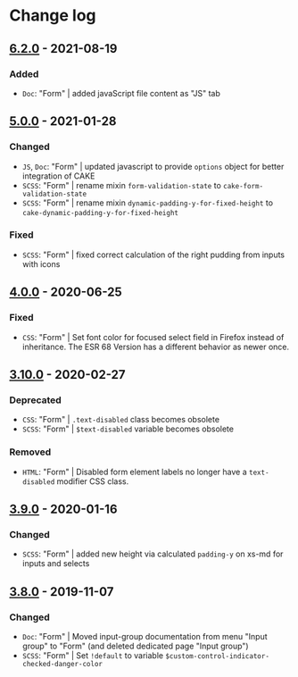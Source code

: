 # Change log

## [6.2.0](https://github.com/cake-hub/lidl-web-bootstrap_theme/tree/v6.2.0) - 2021-08-19

### Added

* `Doc`: "Form" | added javaScript file content as "JS" tab


## [5.0.0](https://github.com/cake-hub/lidl-web-bootstrap_theme/tree/v5.0.0) - 2021-01-28

### Changed

* `JS`, `Doc`: "Form" | updated javascript to provide `options` object for better integration of CAKE
* `SCSS`: "Form" | rename mixin `form-validation-state` to `cake-form-validation-state`
* `SCSS`: "Form" | rename mixin `dynamic-padding-y-for-fixed-height` to `cake-dynamic-padding-y-for-fixed-height`

### Fixed

* `SCSS`: "Form" | fixed correct calculation of the right pudding from inputs with icons


## [4.0.0](https://github.com/cake-hub/web-css_framework/tree/v4.0.0) - 2020-06-25

### Fixed

* `CSS`: "Form" | Set font color for focused select field in Firefox instead of inheritance. The ESR 68 Version has a different behavior as newer once.


## [3.10.0](https://www.secrz.de/bitbucket/projects/CAKE/repos/phoenix/browse?at=refs%2Ftags%2Fv3.10.0) - 2020-02-27

### Deprecated

* `CSS`: "Form" | `.text-disabled` class becomes obsolete
* `SCSS`: "Form" | `$text-disabled` variable becomes obsolete

### Removed

* `HTML`: "Form" | Disabled form element labels no longer have a `text-disabled` modifier CSS class.


## [3.9.0](https://www.secrz.de/bitbucket/projects/CAKE/repos/phoenix/browse?at=refs%2Ftags%2Fv3.9.0) - 2020-01-16

### Changed

* `SCSS`: "Form" | added new height via calculated `padding-y` on xs-md for inputs and selects


## [3.8.0](https://www.secrz.de/bitbucket/projects/CAKE/repos/phoenix/browse?at=refs%2Ftags%2Fv3.8.0) - 2019-11-07

### Changed

* `Doc`: "Form" | Moved input-group documentation from menu "Input group" to "Form" (and deleted dedicated page "Input group")
* `SCSS`: "Form" | Set `!default` to variable `$custom-control-indicator-checked-danger-color`
